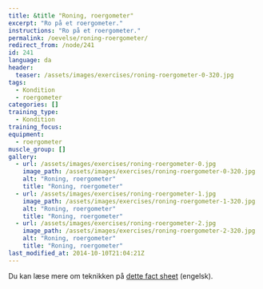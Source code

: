 ```yaml
---
title: &title "Roning, roergometer"
excerpt: "Ro på et roergometer."
instructions: "Ro på et roergometer."
permalink: /oevelse/roning-roergometer/
redirect_from: /node/241
id: 241
language: da
header:
  teaser: /assets/images/exercises/roning-roergometer-0-320.jpg
tags:
  - Kondition
  - roergometer
categories: []
training_type: 
  - Kondition
training_focus: 
equipment:
  - roergometer
muscle_group: []
gallery:
  - url: /assets/images/exercises/roning-roergometer-0.jpg
    image_path: /assets/images/exercises/roning-roergometer-0-320.jpg
    alt: "Roning, roergometer"
    title: "Roning, roergometer"
  - url: /assets/images/exercises/roning-roergometer-1.jpg
    image_path: /assets/images/exercises/roning-roergometer-1-320.jpg
    alt: "Roning, roergometer"
    title: "Roning, roergometer"
  - url: /assets/images/exercises/roning-roergometer-2.jpg
    image_path: /assets/images/exercises/roning-roergometer-2-320.jpg
    alt: "Roning, roergometer"
    title: "Roning, roergometer"
last_modified_at: 2014-10-10T21:04:21Z
---
```


Du kan læse mere om teknikken på [dette fact sheet](http://concept2.co.uk/assets/docs/factsheet2.pdf) (engelsk).
